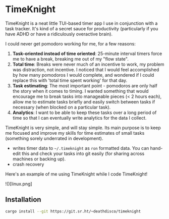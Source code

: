 # TimeKnight

TimeKnight is a neat little TUI-based timer app I use in conjunction with a task tracker. It's kind
of a secret sauce for productivity (particularly if you have ADHD or have a ridiculously overactive
brain).

I could never get pomodoro working for me, for a few reasons:

1. **Task-oriented instead of time oriented**: 25-minute interval timers force me to have a break, breaking me out of my "flow state".
2. **Total time**: Breaks were never much of an incentive to work, my problem was distraction, not incentive.
   I noticed that I would feel accomplished by how many pomodoros I would complete, and wondered if
   I could replace this with 'total time spent working' for that day.
3. **Task estimating**: The most important point - pomodoros are only half the story when it comes to timing. I wanted something that would encourage me to break tasks into manageable pieces (< 2 hours each), allow me to estimate tasks briefly and easily switch between tasks if necessary (when blocked on a particular task).
4. **Analytics**: I want to be able to keep these tasks over a long period of time so that I can
   eventually write analytics for the data I collect.

TimeKnight is very simple, and will stay simple. Its main purpose is to keep me focused and improve
my skills for time estimates of small tasks (something sorely underrated in development).

- writes timer data to `~/.timeknight` as `ron` formatted data. You can hand-edit this and check your
  tasks into git easily (for sharing across machines or backing up).
- crash recovery

Here's an example of me using TimeKnight while I code TimeKnight!

!()[linux.png]

## Installation

```bash
cargo install --git https://git.sr.ht/~deathdisco/timeknight
```
